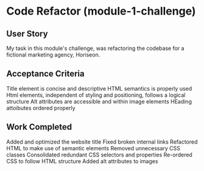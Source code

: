 # Code Refactor (module-1-challenge)

## User Story
My task in this module's challenge, was refactoring the codebase for a fictional marketing agency, Horiseon.

## Acceptance Criteria
Title element is concise and descriptive
HTML semantics is properly used
Html elements, independent of styling and positioning, follows a logical structure
Alt attributes are accessible and within image elements
HEading attoibutes ordered properly


## Work Completed
Added and optimized the website title
Fixed broken internal links
Refactored HTML to make use of semantic elements
Removed unnecessary CSS classes
Consolidated redundant CSS selectors and properties
Re-ordered CSS to follow HTML structure
Added alt attributes to images
